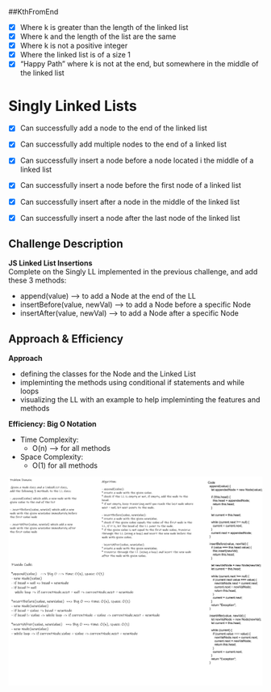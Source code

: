 ##KthFromEnd
- [x] Where k is greater than the length of the linked list
- [x] Where k and the length of the list are the same
- [x] Where k is not a positive integer
- [x] Where the linked list is of a size 1
- [x] “Happy Path” where k is not at the end, but somewhere in the middle of the linked list

# Singly Linked Lists 

- [x] Can successfully add a node to the end of the linked list
- [x] Can successfully add multiple nodes to the end of a linked list
- [x] Can successfully insert a node before a node located i the middle of a linked list
- [x] Can successfully insert a node before the first node of a linked list
- [x] Can successfully insert after a node in the middle of the linked list
- [x] Can successfully insert a node after the last node of the linked list



## Challenge Description 

**JS Linked List Insertions**  
Complete on the Singly LL implemented in the previous challenge, and add these 3 methods:
- append(value) --> to add a Node at the end of the LL
- insertBefore(value, newVal) --> to add a Node before a specific Node
- insertAfter(value, newVal) --> to add a Node after a specific Node  

## Approach & Efficiency
**Approach**  
- defining the classes for the Node and the Linked List
- impleminting the methods using conditional if statements and while loops
- visualizing the LL with an example to help impleminting the features and methods  

**Efficiency: Big O Notation**  
- Time Complexity:
  - O(n) --> for all methods
- Space Complexity:
  - O(1) for all methods

![LinkedList](LL02.jpg)
